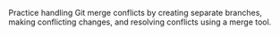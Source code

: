 Practice handling Git merge conflicts by creating separate branches, making conflicting changes, and resolving conflicts using a merge tool.
